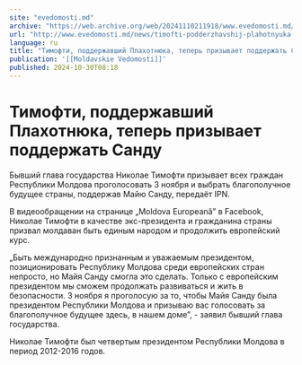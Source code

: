 ```yaml
---
site: "evedomosti.md"
archive: "https://web.archive.org/web/20241110211918/www.evedomosti.md/news/timofti-podderzhavshij-plahotnyuka-teper-prizyvaet-podderzha"
url: "http://www.evedomosti.md/news/timofti-podderzhavshij-plahotnyuka-teper-prizyvaet-podderzha"
language: ru
title: "Тимофти, поддержавший Плахотнюка, теперь призывает поддержать Санду"
publication: '[[Moldavskie Vedomosti]]'
published: 2024-10-30T08:18
---
```


# Тимофти, поддержавший Плахотнюка, теперь призывает поддержать Санду

Бывший глава государства Николае Тимофти призывает всех граждан Республики Молдова проголосовать 3 ноября и выбрать благополучное будущее страны, поддержав Майю Санду, передаёт IPN.

В видеообращении на странице „Moldova Europeană” в Facebook, Николае Тимофти в качестве экс-президента и гражданина страны призвал молдаван быть единым народом и продолжить европейский курс.

„Быть международно признанным и уважаемым президентом, позиционировать Республику Молдова среди европейских стран непросто, но Майя Санду смогла это сделать. Только с европейским президентом мы сможем продолжать развиваться и жить в безопасности. 3 ноября я проголосую за то, чтобы Майя Санду была президентом Республики Молдова и призываю вас голосовать за благополучное будущее здесь, в нашем доме”, - заявил бывший глава государства.

Николае Тимофти был четвертым президентом Республики Молдова в период 2012-2016 годов.